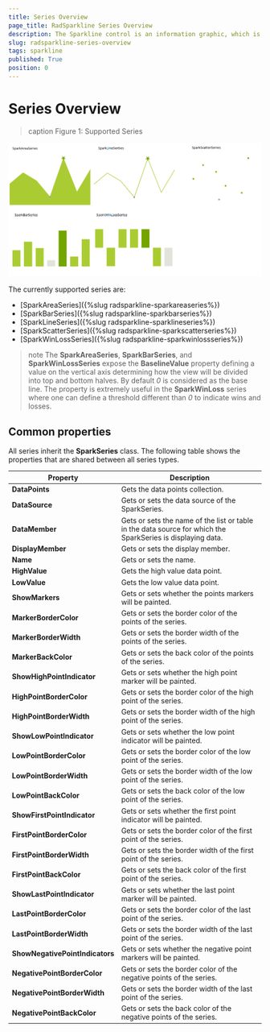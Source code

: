 ```yaml
---
title: Series Overview
page_title: RadSparkline Series Overview
description: The Sparkline control is an information graphic, which is characterized by small size, excellent performance
slug: radsparkline-series-overview
tags: sparkline
published: True
position: 0
---
```


# Series Overview

>caption Figure 1: Supported Series

![](images/series-overview001.png)

The currently supported series are:
* [SparkAreaSeries]({%slug radsparkline-sparkareaseries%})
* [SparkBarSeries]({%slug radsparkline-sparkbarseries%})
* [SparkLineSeries]({%slug radsparkline-sparklineseries%})
* [SparkScatterSeries]({%slug radsparkline-sparkscatterseries%})
* [SparkWinLossSeries]({%slug radsparkline-sparkwinlossseries%})

>note The **SparkAreaSeries**, **SparkBarSeries**, and **SparkWinLossSeries** expose the **BaselineValue** property defining a value on the vertical axis determining how the view will be divided into top and bottom halves. By default *0* is considered as the base line. The property is extremely useful in the **SparkWinLoss** series where one can define a threshold different than *0* to indicate wins and losses.   

## Common properties

All series inherit the __SparkSeries__ class. The following table shows the properties that are shared between all series types.

|__Property__|__Description__|
|---|---|
|__DataPoints__|Gets the data points collection.|
|__DataSource__|Gets or sets the data source of the SparkSeries.|
|__DataMember__|Gets or sets the name of the list or table in the data source for which the SparkSeries is displaying data.|
|__DisplayMember__|Gets or sets the display member.|
|__Name__| Gets or sets the name.|
|__HighValue__|Gets the high value data point.|
|__LowValue__|Gets the low value data point.|
|__ShowMarkers__|Gets or sets whether the points markers will be painted.|
|__MarkerBorderColor__|Gets or sets the border color of the points of the series.|
|__MarkerBorderWidth__| Gets or sets the border width of the points of the series.|
|__MarkerBackColor__|Gets or sets the back color of the points of the series.|
|__ShowHighPointIndicator__|Gets or sets whether the high point marker will be painted.|
|__HighPointBorderColor__|Gets or sets the border color of the high point of the series.|
|__HighPointBorderWidth__|Gets or sets the border width of the high point of the series.|
|__ShowLowPointIndicator__|Gets or sets whether the low point indicator will be painted.|
|__LowPointBorderColor__|Gets or sets the border color of the low point of the series.|
|__LowPointBorderWidth__|Gets or sets the border width of the low point of the series.|
|__LowPointBackColor__| Gets or sets the back color of the low point of the series.|
|__ShowFirstPointIndicator__|Gets or sets whether the first point indicator will be painted.|
|__FirstPointBorderColor__|Gets or sets the border color of the first point of the series.|
|__FirstPointBorderWidth__|Gets or sets the border width of the first point of the series.|
|__FirstPointBackColor__|Gets or sets the back color of the first point of the series.|
|__ShowLastPointIndicator__|Gets or sets whether the last point marker will be painted.|
|__LastPointBorderColor__|Gets or sets the border color of the last point of the series.|
|__LastPointBorderWidth__|Gets or sets the border width of the last point of the series.|
|__ShowNegativePointIndicators__|Gets or sets whether the negative point markers will be painted.|
|__NegativePointBorderColor__|Gets or sets the border color of the negative points of the series.|
|__NegativePointBorderWidth__|Gets or sets the border width of the last point of the series.|
|__NegativePointBackColor__|Gets or sets the back color of the negative points of the series.|

